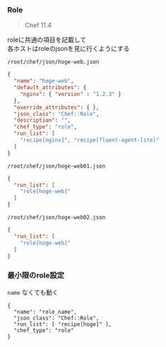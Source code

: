 ### Role 

> Chef 11.4

roleに共通の項目を記載して  
各ホストはroleのjsonを見に行くようにする

`/root/chef/json/hoge-web.json`  

```json
{
  "name": "hoge-web",
  "default_attributes": {
    "nginx": { "version" : "1.2.3" }
  },
  "override_attributes": { },
  "json_class": "Chef::Role",
  "description": "",
  "chef_type": "role",
  "run_list": [
    "recipe[nginx]", "recipe[fluent-agent-lite]"
  ]
}
```

`/root/chef/json/hoge-web01.json`  

```json
{
  "run_list": [
    "role[hoge-web]"
  ]
}
```

`/root/chef/json/hoge-web02.json`  

```json
{
  "run_list": [
    "role[hoge-web]"
  ]
}
```

### 最小限のrole設定

`name` なくても動く

```
{
  "name": "role_name",
  "json_class": "Chef::Role",
  "run_list": [ "recipe[hoge]" ],
  "chef_type": "role"
}
```
